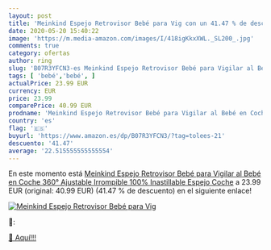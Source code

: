 ```yaml
---
layout: post
title: 'Meinkind Espejo Retrovisor Bebé para Vig con un 41.47 % de descuento'
date: 2020-05-20 15:40:22
image: 'https://m.media-amazon.com/images/I/418igKkxXWL._SL200_.jpg'
comments: true
category: ofertas
author: ring
slug: 'B07R3YFCN3-es Meinkind Espejo Retrovisor Bebé para Vigilar al Bebé en...'
tags: [ 'bebé','bebé', ]
actualPrice: 23.99 EUR
currency: EUR
price: 23.99
comparePrice: 40.99 EUR
prodname: 'Meinkind Espejo Retrovisor Bebé para Vigilar al Bebé en Coche  360° Ajustable Irrompible 100% Inastillable Espejo Coche'
country: 'es'
flag: '🇪🇸'
buyurl: 'https://www.amazon.es/dp/B07R3YFCN3/?tag=tolees-21'
descuento: '41.47'
average: '22.515555555555554'
---
```


En este momento está [Meinkind Espejo Retrovisor Bebé para Vigilar al Bebé en Coche  360° Ajustable Irrompible 100% Inastillable Espejo Coche](https://www.amazon.es/dp/B07R3YFCN3/?tag=tolees-21) a 23.99 EUR (original: 40.99 EUR) (41.47 %  de descuento) en el siguiente enlace!

[![Meinkind Espejo Retrovisor Bebé para Vig](https://m.media-amazon.com/images/I/418igKkxXWL._SL200_.jpg)](https://www.amazon.es/dp/B07R3YFCN3/?tag=tolees-21)

🔎:


[🛒 Aquí!!!](https://www.amazon.es/dp/B07R3YFCN3/?tag=tolees-21)
